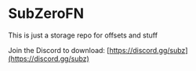 # SubZeroFN

This is just a storage repo for offsets and stuff

Join the Discord to download: [https://discord.gg/subz](https://discord.gg/subz)
